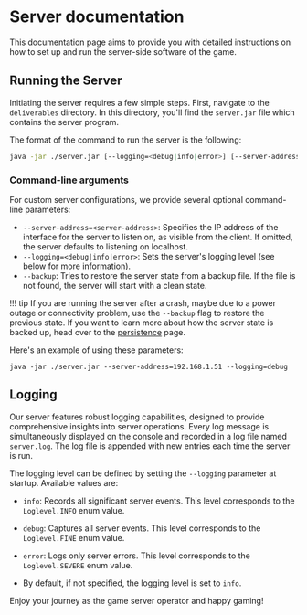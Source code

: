 # Server documentation

This documentation page aims to provide you with detailed instructions on how to set up and run the server-side software of the game.

## Running the Server

Initiating the server requires a few simple steps. First, navigate to the `deliverables` directory. In this directory, you'll find the `server.jar` file which contains the server program.

The format of the command to run the server is the following:

```sh
java -jar ./server.jar [--logging=<debug|info|error>] [--server-address=<server-address>]
```

### Command-line arguments

For custom server configurations, we provide several optional command-line parameters:

- `--server-address=<server-address>`: Specifies the IP address of the interface for the server to listen on, as visible from the client. If omitted, the server defaults to listening on localhost.
- `--logging=<debug|info|error>`: Sets the server's logging level (see below for more information).
- `--backup`: Tries to restore the server state from a backup file. If the file is not found, the server will start with a clean state.

!!! tip
    If you are running the server after a crash, maybe due to a power outage or connectivity problem, use the `--backup`
    flag to restore the previous state. If you want to learn more about how the server state is backed up, head over to the [persistence](../advanced-features/persistence/index.md) page.

Here's an example of using these parameters:

```console
java -jar ./server.jar --server-address=192.168.1.51 --logging=debug
```

## Logging

Our server features robust logging capabilities, designed to provide comprehensive insights into server operations.
Every log message is simultaneously displayed on the console and recorded in a log file named `server.log`.
The log file is appended with new entries each time the server is run.

The logging level can be defined by setting the `--logging` parameter at startup. Available values are:

- `info`: Records all significant server events. This level corresponds to the `Loglevel.INFO` enum value.
- `debug`: Captures all server events. This level corresponds to the `Loglevel.FINE` enum value.
- `error`: Logs only server errors. This level corresponds to the `Loglevel.SEVERE` enum value.

- By default, if not specified, the logging level is set to `info`.

Enjoy your journey as the game server operator and happy gaming!
